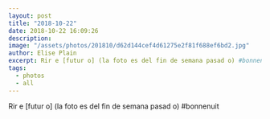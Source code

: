 ```yaml
---
layout: post
title: "2018-10-22"
date: 2018-10-22 16:09:26
description: 
image: "/assets/photos/201810/d62d144cef4d61275e2f81f688ef6bd2.jpg"
author: Elise Plain
excerpt: Rir e [futur o] (la foto es del fin de semana pasad o) #bonnenuit
tags: 
  - photos
  - all
---
```


Rir e [futur o] (la foto es del fin de semana pasad o) #bonnenuit
<p></p>
